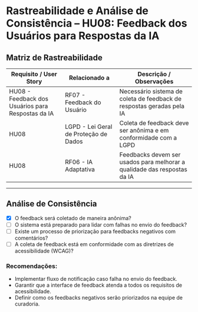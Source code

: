 # Rastreabilidade e Análise de Consistência – HU08: Feedback dos Usuários para Respostas da IA

## Matriz de Rastreabilidade

| Requisito / User Story | Relacionado a           | Descrição / Observações                                                       |
|------------------------|-------------------------|-------------------------------------------------------------------------------|
| HU08 - Feedback dos Usuários para Respostas da IA | RF07 - Feedback do Usuário | Necessário sistema de coleta de feedback de respostas geradas pela IA         |
| HU08 | LGPD - Lei Geral de Proteção de Dados | Coleta de feedback deve ser anônima e em conformidade com a LGPD                |
| HU08 | RF06 - IA Adaptativa | Feedbacks devem ser usados para melhorar a qualidade das respostas da IA   |

---

## Análise de Consistência

- [x] O feedback será coletado de maneira anônima?
- [ ] O sistema está preparado para lidar com falhas no envio do feedback?
- [ ] Existe um processo de priorização para feedbacks negativos com comentários?
- [ ] A coleta de feedback está em conformidade com as diretrizes de acessibilidade (WCAG)?

### Recomendações:

- Implementar fluxo de notificação caso falha no envio do feedback.
- Garantir que a interface de feedback atenda a todos os requisitos de acessibilidade.
- Definir como os feedbacks negativos serão priorizados na equipe de curadoria.

